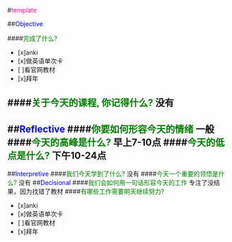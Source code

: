 #<font color=deeppink>template</font>

##<font color=blue>Objective</font>

####<font color=green>完成了什么?</font>
- [x]anki
- [x]做英语单次卡
- [ ]看官网教材
- [x]拜年

####<font color=green>关于今天的课程, 你记得什么?</font>
没有
---
##<font color=blue>Reflective</font>
####<font color=green>你要如何形容今天的情绪</font>
一般
####<font color=green>今天的高峰是什么?</font>
早上7-10点
####<font color=green>今天的低点是什么?</font>
下午10-24点
---
##<font color=blue>Interpretive</font>
####<font color=green>我们今天学到了什么?</font>
没有
####<font color=green>今天一个重要的领悟是什么?</font>
没有
##<font color=blue>Decisional</font>
####<font color=green>我们会如何用一句话形容今天的工作</font>
专注了没结果，因为找错了教材
####<font color=green>有哪些工作需要明天继续努力?</font>
- [x]anki
- [x]做英语单次卡
- [ ]看官网教材
- [x]拜年
